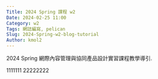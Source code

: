 ```yaml
---
Title: 2024 Spring 課程 w2
Date: 2024-02-25 11:00
Category: w2
Tags: 網誌編寫, pelican
Slug: 2024-Spring-w2-blog-tutorial
Author: kmol2
---
```


2024 Spring 網際內容管理與協同產品設計實習課程教學導引.

<!-- PELICAN_END_SUMMARY -->

1111111
22222222